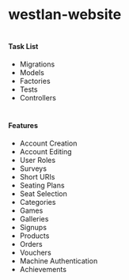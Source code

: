 # westlan-website

#

#### Task List
- Migrations
- Models
- Factories
- Tests
- Controllers

#

#### Features
- Account Creation
- Account Editing
- User Roles
- Surveys
- Short URIs
- Seating Plans
- Seat Selection
- Categories
- Games
- Galleries
- Signups
- Products
- Orders
- Vouchers
- Machine Authentication
- Achievements
